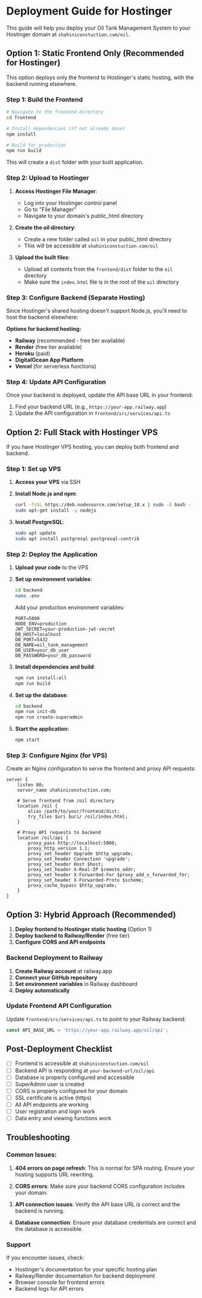 # Deployment Guide for Hostinger

This guide will help you deploy your Oil Tank Management System to your Hostinger domain at `shahiniconstuction.com/oil`.

## Option 1: Static Frontend Only (Recommended for Hostinger)

This option deploys only the frontend to Hostinger's static hosting, with the backend running elsewhere.

### Step 1: Build the Frontend

```bash
# Navigate to the frontend directory
cd frontend

# Install dependencies (if not already done)
npm install

# Build for production
npm run build
```

This will create a `dist` folder with your built application.

### Step 2: Upload to Hostinger

1. **Access Hostinger File Manager**:
   - Log into your Hostinger control panel
   - Go to "File Manager"
   - Navigate to your domain's public_html directory

2. **Create the oil directory**:
   - Create a new folder called `oil` in your public_html directory
   - This will be accessible at `shahiniconstuction.com/oil`

3. **Upload the built files**:
   - Upload all contents from the `frontend/dist` folder to the `oil` directory
   - Make sure the `index.html` file is in the root of the `oil` directory

### Step 3: Configure Backend (Separate Hosting)

Since Hostinger's shared hosting doesn't support Node.js, you'll need to host the backend elsewhere:

**Options for backend hosting:**
- **Railway** (recommended - free tier available)
- **Render** (free tier available)
- **Heroku** (paid)
- **DigitalOcean App Platform**
- **Vercel** (for serverless functions)

### Step 4: Update API Configuration

Once your backend is deployed, update the API base URL in your frontend:

1. Find your backend URL (e.g., `https://your-app.railway.app`)
2. Update the API configuration in `frontend/src/services/api.ts`

## Option 2: Full Stack with Hostinger VPS

If you have Hostinger VPS hosting, you can deploy both frontend and backend.

### Step 1: Set up VPS

1. **Access your VPS** via SSH
2. **Install Node.js and npm**:
   ```bash
   curl -fsSL https://deb.nodesource.com/setup_18.x | sudo -E bash -
   sudo apt-get install -y nodejs
   ```

3. **Install PostgreSQL**:
   ```bash
   sudo apt update
   sudo apt install postgresql postgresql-contrib
   ```

### Step 2: Deploy the Application

1. **Upload your code** to the VPS
2. **Set up environment variables**:
   ```bash
   cd backend
   nano .env
   ```
   
   Add your production environment variables:
   ```env
   PORT=5000
   NODE_ENV=production
   JWT_SECRET=your-production-jwt-secret
   DB_HOST=localhost
   DB_PORT=5432
   DB_NAME=oil_tank_management
   DB_USER=your_db_user
   DB_PASSWORD=your_db_password
   ```

3. **Install dependencies and build**:
   ```bash
   npm run install:all
   npm run build
   ```

4. **Set up the database**:
   ```bash
   cd backend
   npm run init-db
   npm run create-superadmin
   ```

5. **Start the application**:
   ```bash
   npm start
   ```

### Step 3: Configure Nginx (for VPS)

Create an Nginx configuration to serve the frontend and proxy API requests:

```nginx
server {
    listen 80;
    server_name shahiniconstuction.com;

    # Serve frontend from /oil directory
    location /oil {
        alias /path/to/your/frontend/dist;
        try_files $uri $uri/ /oil/index.html;
    }

    # Proxy API requests to backend
    location /oil/api {
        proxy_pass http://localhost:5000;
        proxy_http_version 1.1;
        proxy_set_header Upgrade $http_upgrade;
        proxy_set_header Connection 'upgrade';
        proxy_set_header Host $host;
        proxy_set_header X-Real-IP $remote_addr;
        proxy_set_header X-Forwarded-For $proxy_add_x_forwarded_for;
        proxy_set_header X-Forwarded-Proto $scheme;
        proxy_cache_bypass $http_upgrade;
    }
}
```

## Option 3: Hybrid Approach (Recommended)

1. **Deploy frontend to Hostinger static hosting** (Option 1)
2. **Deploy backend to Railway/Render** (free tier)
3. **Configure CORS and API endpoints**

### Backend Deployment to Railway

1. **Create Railway account** at railway.app
2. **Connect your GitHub repository**
3. **Set environment variables** in Railway dashboard
4. **Deploy automatically**

### Update Frontend API Configuration

Update `frontend/src/services/api.ts` to point to your Railway backend:

```typescript
const API_BASE_URL = 'https://your-app.railway.app/oil/api';
```

## Post-Deployment Checklist

- [ ] Frontend is accessible at `shahiniconstuction.com/oil`
- [ ] Backend API is responding at `your-backend-url/oil/api`
- [ ] Database is properly configured and accessible
- [ ] SuperAdmin user is created
- [ ] CORS is properly configured for your domain
- [ ] SSL certificate is active (https)
- [ ] All API endpoints are working
- [ ] User registration and login work
- [ ] Data entry and viewing functions work

## Troubleshooting

### Common Issues:

1. **404 errors on page refresh**: This is normal for SPA routing. Ensure your hosting supports URL rewriting.

2. **CORS errors**: Make sure your backend CORS configuration includes your domain.

3. **API connection issues**: Verify the API base URL is correct and the backend is running.

4. **Database connection**: Ensure your database credentials are correct and the database is accessible.

### Support

If you encounter issues, check:
- Hostinger's documentation for your specific hosting plan
- Railway/Render documentation for backend deployment
- Browser console for frontend errors
- Backend logs for API errors 